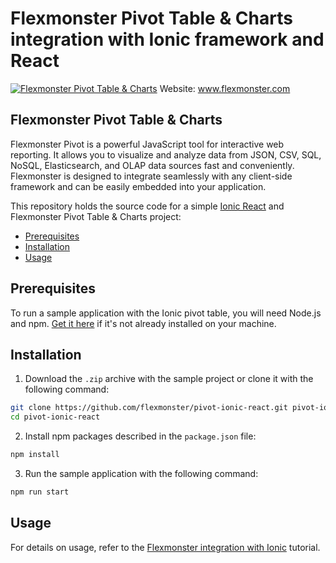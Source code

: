 # Flexmonster Pivot Table & Charts integration with Ionic framework and React

[![Flexmonster Pivot Table & Charts](https://www.flexmonster.com/fm_uploads/2020/06/GitHub_fm.png)](https://flexmonster.com)
Website: www.flexmonster.com

## Flexmonster Pivot Table & Charts

Flexmonster Pivot is a powerful JavaScript tool for interactive web reporting. It allows you to visualize and analyze data from JSON, CSV, SQL, NoSQL, Elasticsearch, and OLAP data sources fast and conveniently. Flexmonster is designed to integrate seamlessly with any client-side framework and can be easily embedded into your application.

This repository holds the source code for a simple [Ionic React](https://ionicframework.com/docs/react) and Flexmonster Pivot Table & Charts project:
- [Prerequisites](#prerequisites)
- [Installation](#installation)
- [Usage](#usage)

## Prerequisites <a id="prerequisites"></a>

To run a sample application with the Ionic pivot table, you will need Node.js and npm. [Get it here](https://docs.npmjs.com/getting-started/installing-node) if it's not already installed on your machine.

## Installation<a id="installation"></a>
1) Download the `.zip` archive with the sample project or clone it with the following command:
```bash
git clone https://github.com/flexmonster/pivot-ionic-react.git pivot-ionic-react
cd pivot-ionic-react
```
2) Install npm packages described in the `package.json` file:
```bash
npm install
```
3) Run the sample application with the following command:
```bash
npm run start
```

## Usage <a id="usage"></a>
For details on usage, refer to the [Flexmonster integration with Ionic](https://www.flexmonster.com/doc/integration-with-ionic/) tutorial.
